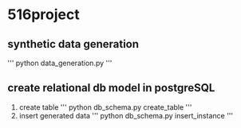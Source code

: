 # 516project

## synthetic data generation

'''
python data_generation.py
'''

## create relational db model in postgreSQL
1. create table
'''
python db_schema.py create_table
'''
2. insert generated data
'''
python db_schema.py insert_instance
'''
